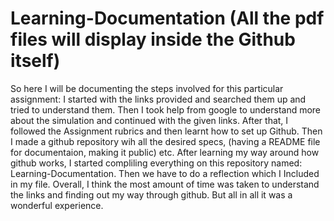 # Learning-Documentation (All the pdf files will display inside the Github itself)
So here I will be documenting the steps involved for this particular assignment:
I started with the links provided and searched them up and tried to understand them. Then I took help from google to understand more about the simulation and continued with the given links.
After that, I followed the Assignment rubrics and then learnt how to set up Github.
Then I made a github repository wih all the desired specs, (having a README file for documentaion, making it public) etc.
After learning my way around how github works, I started compliling everything on this repository named: Learning-Documentation.
Then we have to do a reflection which I Included in my file.
Overall, I think the most amount of time was taken to understand the links and finding out my way through github. But all in all it was a wonderful experience.
